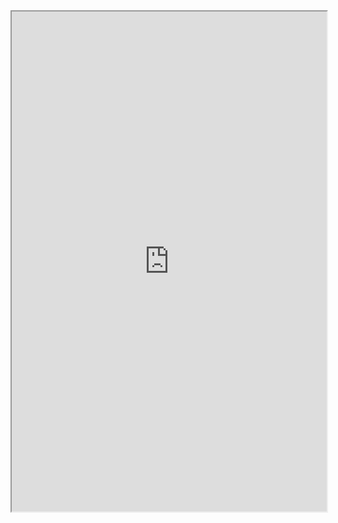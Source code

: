 <iframe 
  src="https://github.com/DLPietro/igaming-analytics-case-study/blob/main/docs/igaming-analysis-part-2.md?plain=1"
  width="100%"
  height="800px">
</iframe>
